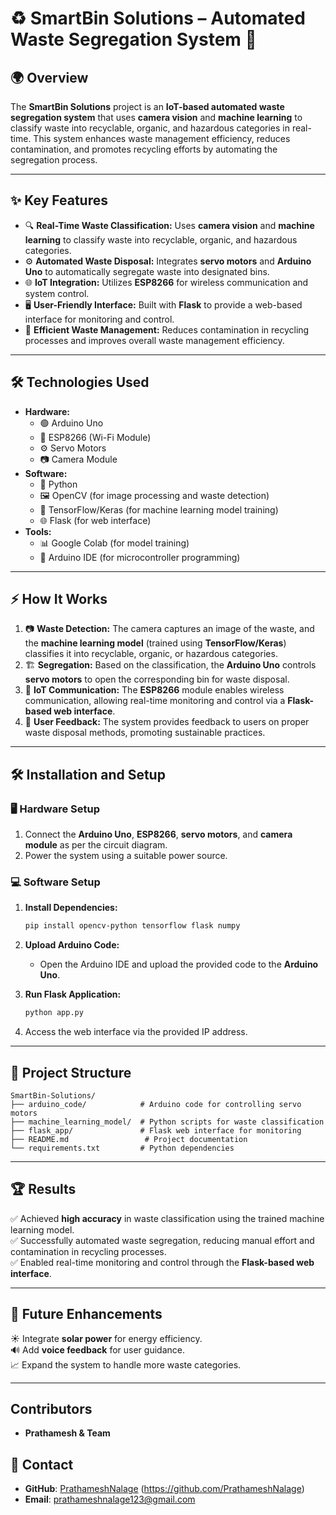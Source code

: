 # **♻️ SmartBin Solutions – Automated Waste Segregation System** 🚀

## **🌍 Overview**
The **SmartBin Solutions** project is an **IoT-based automated waste segregation system** that uses **camera vision** and **machine learning** to classify waste into recyclable, organic, and hazardous categories in real-time. This system enhances waste management efficiency, reduces contamination, and promotes recycling efforts by automating the segregation process.

---

## **✨ Key Features**
- 🔍 **Real-Time Waste Classification:** Uses **camera vision** and **machine learning** to classify waste into recyclable, organic, and hazardous categories.  
- ⚙️ **Automated Waste Disposal:** Integrates **servo motors** and **Arduino Uno** to automatically segregate waste into designated bins.  
- 🌐 **IoT Integration:** Utilizes **ESP8266** for wireless communication and system control.  
- 🖥️ **User-Friendly Interface:** Built with **Flask** to provide a web-based interface for monitoring and control.  
- 🔄 **Efficient Waste Management:** Reduces contamination in recycling processes and improves overall waste management efficiency.  

---

## **🛠 Technologies Used**
- **Hardware:**  
  - 🟢 Arduino Uno  
  - 📡 ESP8266 (Wi-Fi Module)  
  - ⚙️ Servo Motors  
  - 📷 Camera Module  
- **Software:**  
  - 🐍 Python  
  - 🖼️ OpenCV (for image processing and waste detection)  
  - 🤖 TensorFlow/Keras (for machine learning model training)  
  - 🌐 Flask (for web interface)  
- **Tools:**  
  - 📊 Google Colab (for model training)  
  - 🔌 Arduino IDE (for microcontroller programming)  

---

## **⚡ How It Works**
1. 📷 **Waste Detection:** The camera captures an image of the waste, and the **machine learning model** (trained using **TensorFlow/Keras**) classifies it into recyclable, organic, or hazardous categories.  
2. 🏗️ **Segregation:** Based on the classification, the **Arduino Uno** controls **servo motors** to open the corresponding bin for waste disposal.  
3. 📡 **IoT Communication:** The **ESP8266** module enables wireless communication, allowing real-time monitoring and control via a **Flask-based web interface**.  
4. 📢 **User Feedback:** The system provides feedback to users on proper waste disposal methods, promoting sustainable practices.  

---

## **🛠 Installation and Setup**
### **🖥️ Hardware Setup**
1. Connect the **Arduino Uno**, **ESP8266**, **servo motors**, and **camera module** as per the circuit diagram.  
2. Power the system using a suitable power source.  

### **💻 Software Setup**
1. **Install Dependencies:**  
   ```bash
   pip install opencv-python tensorflow flask numpy
   ```

2. **Upload Arduino Code:**  
   - Open the Arduino IDE and upload the provided code to the **Arduino Uno**.  

3. **Run Flask Application:**  
   ```bash
   python app.py
   ```

4. Access the web interface via the provided IP address.  

---

## **📂 Project Structure**
```
SmartBin-Solutions/
├── arduino_code/            # Arduino code for controlling servo motors
├── machine_learning_model/  # Python scripts for waste classification
├── flask_app/               # Flask web interface for monitoring
├── README.md                 # Project documentation
└── requirements.txt         # Python dependencies
```

---

## **🏆 Results**
✅ Achieved **high accuracy** in waste classification using the trained machine learning model.  
✅ Successfully automated waste segregation, reducing manual effort and contamination in recycling processes.  
✅ Enabled real-time monitoring and control through the **Flask-based web interface**.  

---

## **🚀 Future Enhancements**
☀️ Integrate **solar power** for energy efficiency.  
🔊 Add **voice feedback** for user guidance.  
📈 Expand the system to handle more waste categories.  

---
## Contributors
- **Prathamesh & Team**

## 📩  Contact
- **GitHub**: [PrathameshNalage](#) (https://github.com/PrathameshNalage)
- **Email**: [prathameshnalage123@gmail.com](prathameshnalage123@gmail.com)
